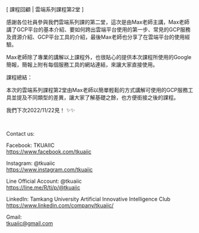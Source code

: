 [ 課程回顧 | 雲端系列課程第2堂 ]

感謝各位社員參與我們雲端系列課的第二堂，這次是由Max老師主講，Max老師講了GCP平台的基本介紹、要如何跨出雲端平台使用的第一步、常見的GCP服務及資源介紹、GCP平台工具的介紹，最後Max老師也分享了在雲端平台的使用經驗。

Max老師除了專業的講解以上課程外，也很貼心的提供本次課程所使用的Google簡報，簡報上附有每個服務工具的網站連結，來讓大家直接使用。

課程總結：

本次的雲端系列課程第2堂由Max老師以簡單輕鬆的方式講解可使用的GCP服務工具並提及不同類型的差異，讓大家了解基礎之餘，也方便銜接之後的課程。

我們下次2022/11/22見！ ✨✨

&nbsp;

Contact us:

Facebook: TKUAIIC <br />https://www.facebook.com/tkuaiic

Instagram: @tkuaiic <br />https://www.instagram.com/tkuaiic

Line Official Account: @tkuaiic <br />https://line.me/R/ti/p/@tkuaiic

LinkedIn: Tamkang University Artificial Innovative Intelligence Club <br />https://www.linkedin.com/company/tkuaiic/

Gmail: <br />tkuaiic@gmail.com
